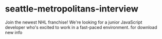 # seattle-metropolitans-interview
Join the newest NHL franchise! We're looking for a junior JavaScript developer who's excited to work in a fast-paced environment.
for download
new info

